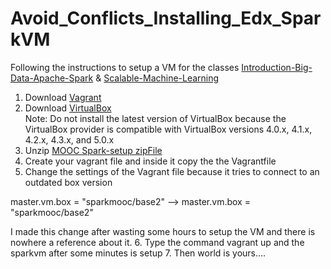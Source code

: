 # Avoid_Conflicts_Installing_Edx_SparkVM

Following the instructions to setup a VM for the classes <a href="https://www.edx.org/course/introduction-big-data-apache-spark-uc-berkeleyx-cs100-1x">Introduction-Big-Data-Apache-Spark</a> & <a href="https://www.edx.org/course/scalable-machine-learning-uc-berkeleyx-cs190-1x">Scalable-Machine-Learning</a> 

1. Download <a href="https://www.vagrantup.com/downloads.html">Vagrant</a> 
2. Download <a href="https://www.virtualbox.org/wiki/Downloads">VirtualBox</a>  
Note: Do not install the latest version of VirtualBox because the VirtualBox provider is compatible with VirtualBox versions 4.0.x, 4.1.x, 4.2.x, 4.3.x, and 5.0.x
3. Unzip <a href="https://github.com/spark-mooc/mooc-setup">MOOC Spark-setup zipFile</a>
4. Create your vagrant file and inside it copy the the Vagrantfile 
5. Change the settings of the Vagrant file because it tries to connect to an outdated box version 

master.vm.box = "sparkmooc/base2" --> master.vm.box = "sparkmooc/base2"

I made this change after wasting some hours to setup the VM and there is nowhere a reference about it.
6. Type the command vagrant up and the sparkvm after some minutes is setup
7. Then world is yours....
